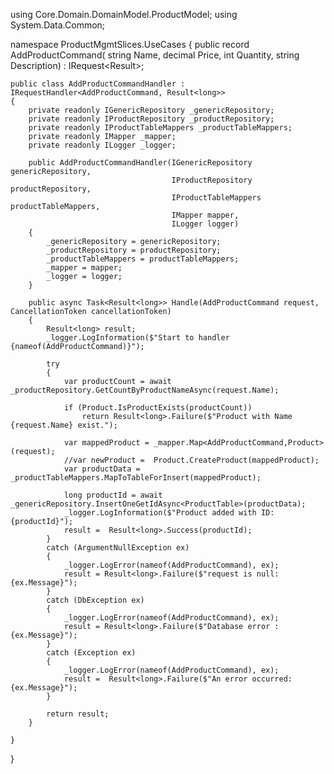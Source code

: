 ﻿using Core.Domain.DomainModel.ProductModel;
using System.Data.Common;

namespace ProductMgmtSlices.UseCases
{
    public record AddProductCommand(
      string Name,
      decimal Price,
      int Quantity,
      string Description) : IRequest<Result<long>>;

    public class AddProductCommandHandler : IRequestHandler<AddProductCommand, Result<long>>
    {
        private readonly IGenericRepository _genericRepository;
        private readonly IProductRepository _productRepository;
        private readonly IProductTableMappers _productTableMappers;
        private readonly IMapper _mapper;
        private readonly ILogger _logger;

        public AddProductCommandHandler(IGenericRepository genericRepository,
                                        IProductRepository productRepository,
                                        IProductTableMappers productTableMappers,
                                        IMapper mapper,
                                        ILogger logger)
        {
            _genericRepository = genericRepository;
            _productRepository = productRepository;
            _productTableMappers = productTableMappers;
            _mapper = mapper;
            _logger = logger;
        }

        public async Task<Result<long>> Handle(AddProductCommand request, CancellationToken cancellationToken)
        {
            Result<long> result;
            _logger.LogInformation($"Start to handler {nameof(AddProductCommand)}");

            try
            {
                var productCount = await _productRepository.GetCountByProductNameAsync(request.Name);

                if (Product.IsProductExists(productCount))
                    return Result<long>.Failure($"Product with Name {request.Name} exist.");

                var mappedProduct = _mapper.Map<AddProductCommand,Product>(request);
                //var newProduct =  Product.CreateProduct(mappedProduct);
                var productData = _productTableMappers.MapToTableForInsert(mappedProduct);

                long productId = await _genericRepository.InsertOneGetIdAsync<ProductTable>(productData);
                _logger.LogInformation($"Product added with ID: {productId}");
                result =  Result<long>.Success(productId);
            }
            catch (ArgumentNullException ex)
            {
                _logger.LogError(nameof(AddProductCommand), ex);
                result = Result<long>.Failure($"request is null: {ex.Message}");
            }
            catch (DbException ex)
            {
                _logger.LogError(nameof(AddProductCommand), ex);
                result = Result<long>.Failure($"Database error : {ex.Message}");
            }
            catch (Exception ex)
            {
                _logger.LogError(nameof(AddProductCommand), ex);
                result =  Result<long>.Failure($"An error occurred: {ex.Message}");
            }

            return result;
        }

    }

}
